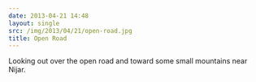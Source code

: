 ```yaml
---
date: 2013-04-21 14:48
layout: single
src: /img/2013/04/21/open-road.jpg
title: Open Road
---
```

Looking out over the open road and toward some small mountains near Nijar.

